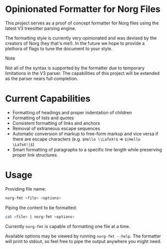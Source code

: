 # Opinionated Formatter for Norg Files

This project serves as a proof of concept formatter for Norg files using the latest V3 treesitter parsing engine.

The formatting style is currently very opinionated and was devised by the creators of Norg (hey that's me!).
In the future we hope to provide a plethora of flags to tune the document to your style.

> [!NOTE]
> Not all of the syntax is supported by the formatter due to temporary limitations in the V3 parser.
> The capabilities of this project will be extended as the parser nears full completion.

# Current Capabilities

- Formatting of headings and proper indentation of children
- Formatting of lists and quotes
- Consistent formatting of links and anchors
- Removal of extraneous escape sequences
- Automatic conversion of markup to free-form markup and vice versa if there
  are escape characters (e.g. `$Hello \\LaTeX!$` => `$|Hello \LaTeX!|$`)
- Smart formatting of paragraphs to a specific line length while preserving proper link structures.

# Usage

Providing file name:

```sh
norg-fmt <file> <options>
```

Piping the content to be formatted:

```sh
cat <file> | norg-fmt <options>
```

Currently `norg-fmt` is capable of formatting one file at a time.

Available options may be viewed by running `norg-fmt --help`. The formatter will print to stdout, so feel
free to pipe the output anywhere you might need.
